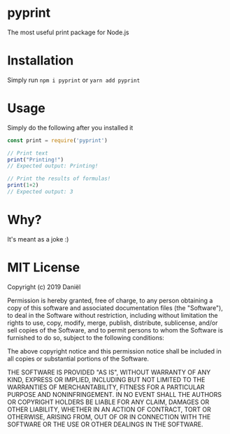 # pyprint
The most useful print package for Node.js

# Installation
Simply run `npm i pyprint` or `yarn add pyprint`

# Usage
Simply do the following after you installed it
```js
const print = require('pyprint')

// Print text
print("Printing!")
// Expected output: Printing!

// Print the results of formulas!
print(1+2)
// Expected output: 3
```

# Why?
It's meant as a joke :)

# MIT License

Copyright (c) 2019 Daniël

Permission is hereby granted, free of charge, to any person obtaining a copy
of this software and associated documentation files (the "Software"), to deal
in the Software without restriction, including without limitation the rights
to use, copy, modify, merge, publish, distribute, sublicense, and/or sell
copies of the Software, and to permit persons to whom the Software is
furnished to do so, subject to the following conditions:

The above copyright notice and this permission notice shall be included in all
copies or substantial portions of the Software.

THE SOFTWARE IS PROVIDED "AS IS", WITHOUT WARRANTY OF ANY KIND, EXPRESS OR
IMPLIED, INCLUDING BUT NOT LIMITED TO THE WARRANTIES OF MERCHANTABILITY,
FITNESS FOR A PARTICULAR PURPOSE AND NONINFRINGEMENT. IN NO EVENT SHALL THE
AUTHORS OR COPYRIGHT HOLDERS BE LIABLE FOR ANY CLAIM, DAMAGES OR OTHER
LIABILITY, WHETHER IN AN ACTION OF CONTRACT, TORT OR OTHERWISE, ARISING FROM,
OUT OF OR IN CONNECTION WITH THE SOFTWARE OR THE USE OR OTHER DEALINGS IN THE
SOFTWARE.
